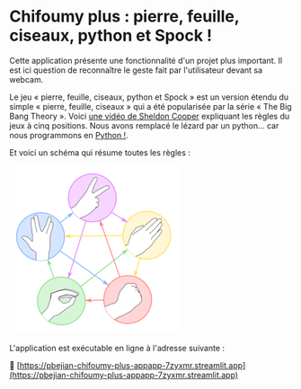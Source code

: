 # Chifoumy plus : pierre, feuille, ciseaux, python et Spock !

Cette application présente une fonctionnalité d'un projet plus important. Il est ici question de reconnaître le geste fait par l'utilisateur devant sa webcam.

Le jeu « pierre, feuille, ciseaux, python et Spock » est un version étendu du simple « pierre, feuille, ciseaux » qui a été popularisée par la série « The Big Bang Theory ». Voici
[une vidéo de Sheldon Cooper](https://youtu.be/_PUEoDYpUyQ)
expliquant les règles du jeux à cinq positions. Nous avons remplacé le lézard par un python... car nous programmons en
[Python !](https://www.python.org).

Et voici un schéma qui résume toutes les règles :

<img src="RPSLS.png" alt= "" width="300">

L'application est exécutable en ligne à l'adresse suivante :

🚀 [https://pbejian-chifoumy-plus-appapp-7zyxmr.streamlit.app](https://pbejian-chifoumy-plus-appapp-7zyxmr.streamlit.app)
